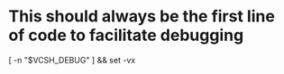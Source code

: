 # This should always be the first line of code to facilitate debugging
[ -n "$VCSH_DEBUG" ] && set -vx
